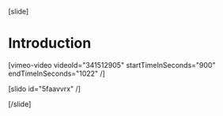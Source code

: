[slide]
# Introduction

[vimeo-video videoId="341512905" startTimeInSeconds="900" endTimeInSeconds="1022" /]

[slido id="5faavvrx" /]

[/slide]
